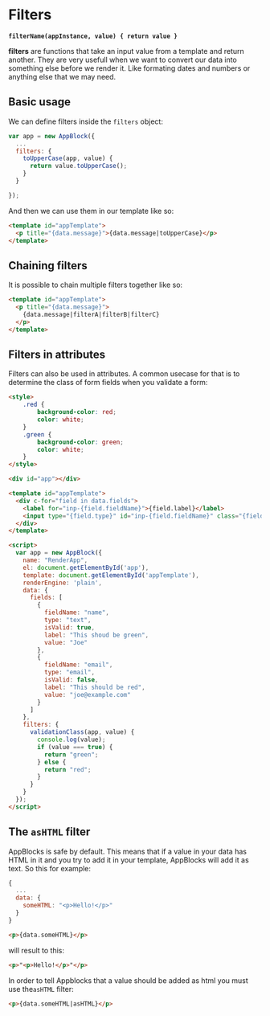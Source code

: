 # Filters
**`filterName(appInstance, value) { return value }`**

**filters** are functions that take an input value from a template and return another. They are very usefull when we want to convert our data into something else before we render it. Like formating dates and numbers or anything else that we may need.

## Basic usage

We can define filters inside the `filters` object:

```js
var app = new AppBlock({
  ...
  filters: {
    toUpperCase(app, value) {
      return value.toUpperCase();
    }
  }

});
```

And then we can use them in our template like so:

```html
<template id="appTemplate">
  <p title="{data.message}">{data.message|toUpperCase}</p>
</template>
```

## Chaining filters
It is possible to chain multiple filters together like so:
```html
<template id="appTemplate">
  <p title="{data.message}">
    {data.message|filterA|filterB|filterC}
  </p>
</template>
```


## Filters in attributes
Filters can also be used in attributes. A common usecase for that is to determine the class of form fields when you validate a form:
```html
<style>
    .red {
        background-color: red;
        color: white;
    }
    .green {
        background-color: green;
        color: white;
    }
</style>

<div id="app"></div>

<template id="appTemplate">
  <div c-for="field in data.fields">
    <label for="inp-{field.fieldName}">{field.label}</label>
    <input type="{field.type}" id="inp-{field.fieldName}" class="{field.isValid|validationClass}" name="{field.fieldName}" value="{field.value}">
  </div>
</template>

<script>
  var app = new AppBlock({
    name: "RenderApp",
    el: document.getElementById('app'),
    template: document.getElementById('appTemplate'),
    renderEngine: 'plain',
    data: {
      fields: [
        {
          fieldName: "name",
          type: "text",
          isValid: true,
          label: "This shoud be green",
          value: "Joe"
        },
        {
          fieldName: "email",
          type: "email",
          isValid: false,
          label: "This should be red",
          value: "joe@example.com"
        }
      ]
    },
    filters: {
      validationClass(app, value) {
        console.log(value);
        if (value === true) {
          return "green";
        } else {
          return "red";
        }
      }
    }
  });
</script>
```


## The `asHTML` filter
AppBlocks is safe by default. This means that if a value in your data has HTML in it and you try to add it in your template, AppBlocks will add it as text. So this for example:
```js
{
  ...
  data: {
    someHTML: "<p>Hello!</p>"
  }
}
```
```html
<p>{data.someHTML}</p>
```
will result to this:
```html
<p>"<p>Hello!</p>"</p>
```

In order to tell Appblocks that a value should be added as html you must use the`asHTML` filter:
```html
<p>{data.someHTML|asHTML}</p>
```